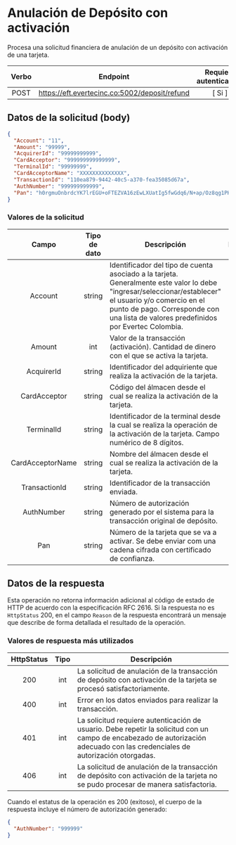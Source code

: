 # Anulación de Depósito con activación

Procesa una solicitud financiera de anulación de un depósito con activación de una tarjeta.

| Verbo | Endpoint                                      | Requiere autenticación |
| :---: | --------------------------------------------- | :--------------------: |
| POST  | https://eft.evertecinc.co:5002/deposit/refund     |          [ Si ]        |

## Datos de la solicitud (body)

```json
{
  "Account": "11",
  "Amount": "99999",
  "AcquirerId": "99999999999",
  "CardAcceptor": "999999999999999",
  "TerminalId": "99999999",
  "CardAcceptorName": "XXXXXXXXXXXXXX",
  "TransactionId": "110ea879-9442-40c5-a370-fea35085d67a",
  "AuthNumber": "999999999999",
  "Pan": "h0rgmuOnbrdcYK7lrEGU+oFTEZVA16zEwLXUatIg5fwGdq6/N+ap/Oz8qg1PHFzsRc77MUCKkXUI+BwROe/wc62tScDrGlxIDvG1jIZApNNAOdPAoif/qctwLLniSJCCThhm11nVXOdzPEQtOprvWki7mRri1Xt8ZfrdkCeCBPs6nx3I6zfzjFa3+FR4p+ZcqB1CgFwXPp8Glandb+0OtYMCevwFDB3SfEPI3Q3/v0t39KYLHYnq4m8EY4PbPgCVC0LLcU2v2KxCjcOWMemGrGP6fX33I6kdHTyhS3bSNONBG80oRxH39/qfcyzQHJ3a4Ym/H6kcXB7Q+XPiAjwiCw=="
}
```

### Valores de la solicitud

Campo | Tipo de dato| Descripción | Requerido
:---: | :--------:| ------------ | :-----:
Account | string | Identificador del tipo de cuenta asociado a la tarjeta. Generalmente este valor lo debe "ingresar/seleccionar/establecer" el usuario y/o comercio en el punto de pago. Corresponde con una lista de valores predefinidos por Evertec Colombia. | [ Si ]
Amount | int | Valor de la transacción (activación). Cantidad de dinero con el que se activa la tarjeta. | [ Si ]
AcquirerId | string | Identificador del adquiriente que realiza la activación de la tarjeta. | [ Si ]
CardAcceptor | string | Código del álmacen desde el cual se realiza la activación de la tarjeta. | [ Si ]
TerminalId | string | Identificador de la terminal desde la cual se realiza la operación de la activación de la tarjeta. Campo numérico de 8 dígitos. | [ Si ]
CardAcceptorName | string | Nombre del álmacen desde el cual se realiza la activación de la tarjeta. | [ Si ]
TransactionId | string |Identificador de la transacción enviada.| [Si]
AuthNumber | string | Número de autorización generado por el sistema para la transacción original de depósito. | [ Si ]
Pan | string | Número de la tarjeta que se va a activar. Se debe enviar com una cadena cifrada con certificado de confianza. | [ Si ]

## Datos de la respuesta
Esta operación no retorna información adicional al código de estado de HTTP de acuerdo con la especificación RFC 2616. Si la respuesta no es `HttpStatus` 200, en el campo `Reason` de la respuesta encontrará un mensaje que describe de forma detallada el resultado de la operación.

### Valores de respuesta más utilizados

HttpStatus | Tipo | Descripción
:---: | :--------: | ------------
200 | int | La solicitud de anulación de la transacción de depósito con activación de la tarjeta se procesó satisfactoriamente.
400 | int | Error en los datos enviados para realizar la transacción.
401 | int | La solicitud requiere autenticación de usuario. Debe repetir la solicitud con un campo de encabezado de autorización adecuado con las credenciales de autorización otorgadas.
406 | int | La solicitud de anulación de la transacción de depósito con activación de la tarjeta no se pudo procesar de manera satisfactoria.

Cuando el estatus de la operación es 200 (exitoso), el cuerpo de la respuesta incluye el número de autorización generado:

```json
{
  "AuthNumber": "999999"
}
```
